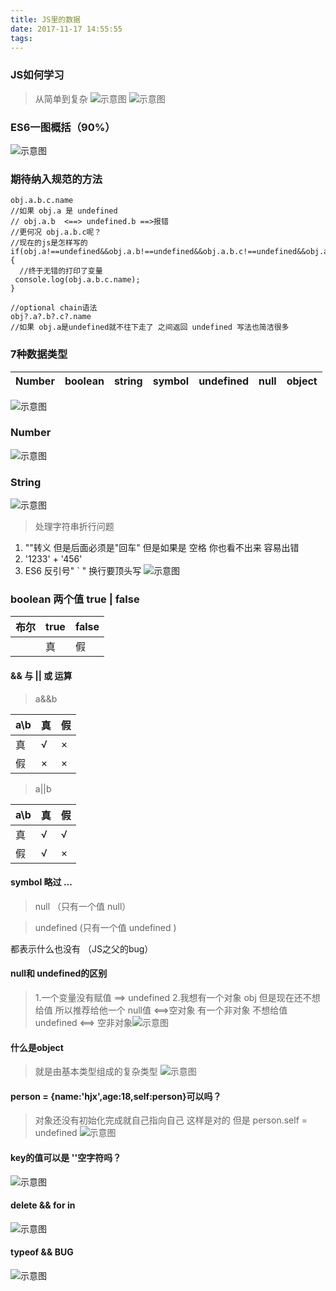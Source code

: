 ```yaml
---
title: JS里的数据
date: 2017-11-17 14:55:55
tags:
---
```


### JS如何学习
> 从简单到复杂
![示意图](https://sltrust.github.io/note/img/note020_1.png)
![示意图](https://sltrust.github.io/note/img/note020_2.png)

### ES6一图概括（90%）
![示意图](https://github.com/slTrust/note/raw/master/img/note020_3.png)

### 期待纳入规范的方法
```
obj.a.b.c.name
//如果 obj.a 是 undefined
// obj.a.b  <==> undefined.b ==>报错
//更何况 obj.a.b.c呢？
//现在的js是怎样写的
if(obj.a!==undefined&&obj.a.b!==undefined&&obj.a.b.c!==undefined&&obj.a.b.c.name!==undefined){
  //终于无错的打印了变量
 console.log(obj.a.b.c.name);
}

//optional chain语法
obj?.a?.b?.c?.name 
//如果 obj.a是undefined就不往下走了 之间返回 undefined 写法也简洁很多
```
### 7种数据类型
| Number | boolean | string | symbol | undefined | null | object |
| --- | --- | --- | --- | --- | --- | --- | 
![示意图](https://github.com/slTrust/note/raw/master/img/note020_4.png)

### Number
![示意图](https://github.com/slTrust/note/raw/master/img/note020_5.png)
### String
![示意图](https://github.com/slTrust/note/raw/master/img/note020_6.png)
> 处理字符串折行问题
1. "\"转义 但是后面必须是"回车" 但是如果是 空格  你也看不出来 容易出错
2. '1233' +
'456'
3. ES6 反引号" ` " 换行要顶头写
![示意图](https://github.com/slTrust/note/raw/master/img/note020_7.png)

### boolean 两个值 true | false
|布尔|true|false|
|--|--|--|
||真|假|

#### && 与  || 或 运算
> a&&b

|a\b|真|假|
|--|--|--|
|真|√|×|
|假|×|×|

> a||b

|a\b|真|假|
|--|--|--|
|真|√|√|
|假|√|×|

#### symbol 略过 ...

> null  （只有一个值 null）

> undefined (只有一个值 undefined )

都表示什么也没有 （JS之父的bug）

#### null和 undefined的区别
> 1.一个变量没有赋值 ==> undefined
> 2.我想有一个对象 obj 但是现在还不想给值 所以推荐给他一个 null值 <==>空对象
有一个非对象 不想给值  undefined <==> 空非对象![示意图](https://github.com/slTrust/note/raw/master/img/note020_8.png)

#### 什么是object
> 就是由基本类型组成的复杂类型
![示意图](https://github.com/slTrust/note/raw/master/img/note020_9.png)
#### person = {name:'hjx',age:18,self:person}可以吗？  
> 对象还没有初始化完成就自己指向自己
> 这样是对的  但是 person.self = undefined
![示意图](https://github.com/slTrust/note/raw/master/img/note020_10.png)

#### key的值可以是 ''空字符吗？
![示意图](https://github.com/slTrust/note/raw/master/img/note020_11.png)

#### delete && for in
![示意图](https://github.com/slTrust/note/raw/master/img/note020_12.png)

#### typeof && BUG
![示意图](https://github.com/slTrust/note/raw/master/img/note020_13.png)



